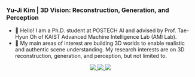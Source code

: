 ### Yu-Ji Kim | 3D Vision: Reconstruction, Generation, and Perception

- 👋 Hello! I am a Ph.D. student at POSTECH AI and advised by Prof. Tae-Hyun Oh of KAIST Advanced Machine Intelligence Lab (AMI Lab).
- 🌱 My main areas of interest are building 3D worlds to enable realistic and authentic scene understanding. My research interests are on 3D reconstruction, generation, and perception, but not limited to.

<p align='center'>
<a href="https://ug-kim.github.io/"><img src="https://img.shields.io/badge/CVsite-000000?style=flat&logo=HomeAdvisor&logoColor=white">
<a href="mailto:ugkim@postech.ac.kr"><img src="https://img.shields.io/badge/Mail-FF5050?style=flat&logo=Gmail&logoColor=white&link=">
<a href="https://www.linkedin.com/in/kim-yu-ji-b57022186/"><img src="https://img.shields.io/badge/LinkedIn-0A66C2?style=flat&logo=LinkedIn&logoColor=white">
</p>

<!--
**ug-kim/ug-kim** is a ✨ _special_ ✨ repository because its `README.md` (this file) appears on your GitHub profile.

Here are some ideas to get you started:

- 🔭 I’m currently working on ...
- 🌱 I’m currently learning ...
- 👯 I’m looking to collaborate on ...
- 🤔 I’m looking for help with ...
- 💬 Ask me about ...
- 📫 How to reach me: ...
- 😄 Pronouns: ...
- ⚡ Fun fact: ...
-->
